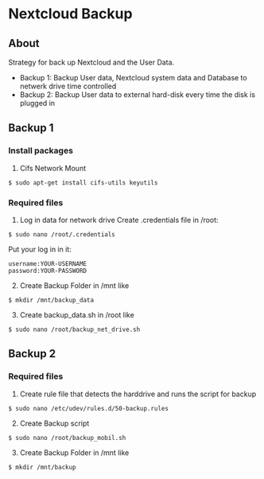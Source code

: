 # Nextcloud Backup
## About
Strategy for back up Nextcloud and the User Data.
- Backup 1: Backup User data, Nextcloud system data and Database to netwerk drive time controlled
- Backup 2: Backup User data to external hard-disk every time the disk is plugged in
## Backup 1
### Install packages
1. Cifs Network Mount
```
$ sudo apt-get install cifs-utils keyutils
```
### Required files
1. Log in data for network drive
Create .credentials file in /root:
```
$ sudo nano /root/.credentials
```
Put your log in in it:
```
username:YOUR-USERNAME
password:YOUR-PASSWORD
```
2. Create Backup Folder in /mnt like
```
$ mkdir /mnt/backup_data
```
3. Create backup_data.sh in /root like
```
$ sudo nano /root/backup_net_drive.sh
```
## Backup 2
### Required files
1. Create rule file that detects the harddrive and runs the script for backup
```
$ sudo nano /etc/udev/rules.d/50-backup.rules
```
2. Create Backup script
```
$ sudo nano /root/backup_mobil.sh
```
3. Create Backup Folder in /mnt like
```
$ mkdir /mnt/backup
```
